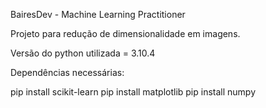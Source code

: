 BairesDev - Machine Learning Practitioner

Projeto para redução de dimensionalidade em imagens.

Versão do python utilizada = 3.10.4

Dependências necessárias:

pip install scikit-learn
pip install matplotlib
pip install numpy
